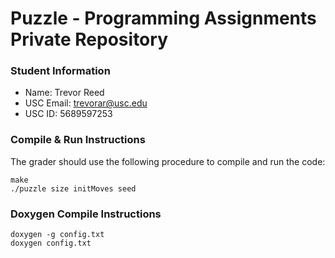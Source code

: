 # Puzzle - Programming Assignments Private Repository
### Student Information
  + Name: Trevor Reed
  + USC Email: trevorar@usc.edu
  + USC ID: 5689597253

### Compile & Run Instructions
The grader should use the following procedure to compile and run the code:
```shell
make
./puzzle size initMoves seed
```

### Doxygen Compile Instructions
```shell
doxygen -g config.txt
doxygen config.txt
```
